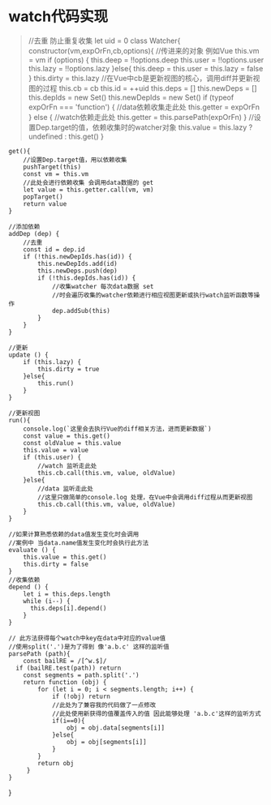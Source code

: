 # watch代码实现

> //去重 防止重复收集
let uid = 0
class Watcher{
	constructor(vm,expOrFn,cb,options){
		//传进来的对象 例如Vue
		this.vm = vm
		if (options) {
	      this.deep = !!options.deep
	      this.user = !!options.user
	      this.lazy = !!options.lazy
	    }else{
	    	this.deep = this.user = this.lazy = false
	    }
	    this.dirty = this.lazy
		//在Vue中cb是更新视图的核心，调用diff并更新视图的过程
		this.cb = cb
		this.id = ++uid
		this.deps = []
	    this.newDeps = []
	    this.depIds = new Set()
	    this.newDepIds = new Set()
		if (typeof expOrFn === 'function') {
			//data依赖收集走此处
	      	this.getter = expOrFn
	    } else {
	    	//watch依赖走此处
	      	this.getter = this.parsePath(expOrFn)
	    }
		//设置Dep.target的值，依赖收集时的watcher对象
		this.value = this.lazy ? undefined : this.get()
	}

	get(){
		//设置Dep.target值，用以依赖收集
	    pushTarget(this)
	    const vm = this.vm
	    //此处会进行依赖收集 会调用data数据的 get
	    let value = this.getter.call(vm, vm)
	    popTarget()
	    return value
	}

	//添加依赖
  	addDep (dep) {
  		//去重
  		const id = dep.id
	    if (!this.newDepIds.has(id)) {
	      	this.newDepIds.add(id)
	      	this.newDeps.push(dep)
	      	if (!this.depIds.has(id)) {
	      		//收集watcher 每次data数据 set
	      		//时会遍历收集的watcher依赖进行相应视图更新或执行watch监听函数等操作
	        	dep.addSub(this)
	      	}
	    }
  	}

  	//更新
  	update () {
  		if (this.lazy) {
      		this.dirty = true
    	}else{
    		this.run()
    	}
	}

	//更新视图
	run(){
		console.log(`这里会去执行Vue的diff相关方法，进而更新数据`)
		const value = this.get()
		const oldValue = this.value
        this.value = value
		if (this.user) {
			//watch 监听走此处
            this.cb.call(this.vm, value, oldValue)
        }else{
        	//data 监听走此处
        	//这里只做简单的console.log 处理，在Vue中会调用diff过程从而更新视图
			this.cb.call(this.vm, value, oldValue)
        }
	}

    //如果计算熟悉依赖的data值发生变化时会调用
    //案例中 当data.name值发生变化时会执行此方法
	evaluate () {
	    this.value = this.get()
	    this.dirty = false
	}
	//收集依赖
	depend () {
	    let i = this.deps.length
	    while (i--) {
	      this.deps[i].depend()
	    }
	}

	// 此方法获得每个watch中key在data中对应的value值
	//使用split('.')是为了得到 像'a.b.c' 这样的监听值
	parsePath (path){
		const bailRE = /[^w.$]/
	  if (bailRE.test(path)) return
	  	const segments = path.split('.')
	  	return function (obj) {
		    for (let i = 0; i < segments.length; i++) {
		      	if (!obj) return
		      	//此处为了兼容我的代码做了一点修改	 
		        //此处使用新获得的值覆盖传入的值 因此能够处理 'a.b.c'这样的监听方式
		        if(i==0){
		        	obj = obj.data[segments[i]]
		        }else{
		        	obj = obj[segments[i]]
		        }
		    }
		    return obj
		 }
	}
}
